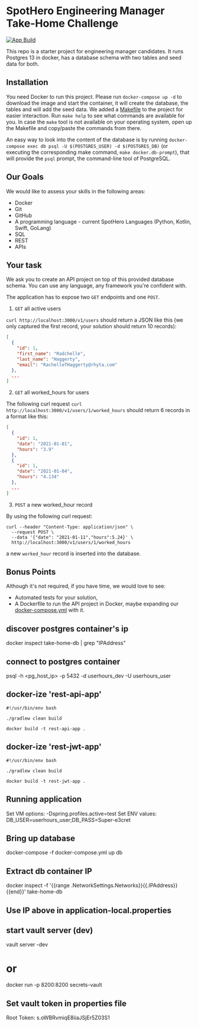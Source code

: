 # SpotHero Engineering Manager Take-Home Challenge

[![App Build](https://github.com/spothero/eng-mgr-take-home-challenge/actions/workflows/app-build.yaml/badge.svg)](https://github.com/spothero/eng-mgr-take-home-challenge/actions/workflows/app-build.yaml)

This repo is a starter project for engineering manager candidates. It runs Postgres 13 in docker, has a database schema
with two tables and seed data for both.

## Installation

You need Docker to run this project. Please run `docker-compose up -d` to download the image and start the container, it
will create the database, the tables and will add the seed data. We added a [Makefile](/Makefile) to the project for
easier interaction. Run `make help` to see what commands are available for you. In case the `make` tool is not available
on your operating system, open up the Makefile and copy/paste the commands from there.

An easy way to look into the content of the database is by
running `docker-compose exec db psql -U $(POSTGRES_USER) -d $(POSTGRES_DB)` (or executing the corresponding make
command, `make docker.db-prompt`), that will provide the `psql` prompt, the command-line tool of PostgreSQL.

## Our Goals

We would like to assess your skills in the following areas:

* Docker
* Git
* GitHub
* A programming language - current SpotHero Languages (Python, Kotlin, Swift, GoLang)
* SQL
* REST
* APIs

## Your task

We ask you to create an API project on top of this provided database schema. You can use any language, any framework
you're confident with.

The application has to expose two `GET` endpoints and one `POST`.

1. `GET` all active users

`curl http://localhost:3000/v1/users` should return a JSON like this (we only captured the first record, your solution
should return 10 records):

```json
[
  {
    "id": 1,
    "first_name": "Radchelle",
    "last_name": "Haggerty",
    "email": "RachelleTHaggerty@rhyta.com"
  },
  ...
]
```

2. `GET` all worked_hours for users

The following curl request `curl http://localhost:3000/v1/users/1/worked_hours` should return 6 records in a format like
this:

```json
[
  {
    "id": 1,
    "date": "2021-01-01",
    "hours": "3.9"
  },
  {
    "id": 1,
    "date": "2021-01-04",
    "hours": "4.134"
  },
  ...
]
```

3. `POST` a new worked_hour record

By using the following curl request:

```
curl --header "Content-Type: application/json" \
  --request POST \
  --data '{"date": "2021-01-11","hours":5.24}' \
  http://localhost:3000/v1/users/1/worked_hours
```

a new `worked_hour` record is inserted into the database.

## Bonus Points

Although it's not required, if you have time, we would love to see:

* Automated tests for your solution,
* A Dockerfile to run the API project in Docker, maybe expanding our [docker-compose.yml](/docker-compose.yml) with it.

## discover postgres container's ip

docker inspect take-home-db | grep "IPAddress"

## connect to postgres container

psql -h <pg_host_ip> -p 5432 -d userhours_dev -U userhours_user

## docker-ize 'rest-api-app'

```shell
#!/usr/bin/env bash

./gradlew clean build

docker build -t rest-api-app .
```

## docker-ize 'rest-jwt-app'

```shell
#!/usr/bin/env bash

./gradlew clean build

docker build -t rest-jwt-app .
```

## Running application

Set VM options: -Dspring.profiles.active=test Set ENV values: DB_USER=userhours_user;DB_PASS=Super-e3cret

## Bring up database

docker-compose -f docker-compose.yml up db

## Extract db container IP

docker inspect -f '{{range .NetworkSettings.Networks}}{{.IPAddress}}{{end}}' take-home-db

## Use IP above in application-local.properties

## start vault server (dev)

vault server -dev

# or

docker run -p 8200:8200 secrets-vault

## Set vault token in properties file

Root Token: s.oWBRvmiqE8iiaJSjEr5Z03S1


